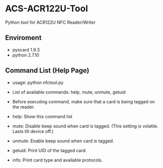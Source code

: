 # ACS-ACR122U-Tool
Python tool for ACR122U NFC Reader/Writer

## Enviroment
* pyscard 1.9.3
* python 2.7.10

## Command List (Help Page)
* usage: python nfctool.py <command>

* List of available commands: help, mute, unmute, getuid

* Before executing command, make sure that a card is being tagged on the reader.

* help: Show this command list

* mute: Disable beep sound when card is tagged. (This setting is volatile. Lasts till device off.)

* unmute: Enable beep sound when card is tagged.

* getuid: Print UID of the tagged card.

* info: Print card type and available protocols.
